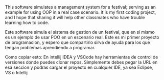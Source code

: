 This software simulates a management system for a festival; serving as an example for using OOP in a real case scenario. It is my first coding project, 
and I hope that sharing it will help other classmates who have trouble learning how to code.

Este software simula el sistema de gestion de un festival, que en si mismo es un ejemplo de usar POO en un escenario real. Este es mi primer proyecto de programacion, y espero
que compartirlo sirva de ayuda para los que tengan problemas aprendiendo a programar.

Como copiar esto: En intellij IDEA y VSCode hay herramientas de control de versiones donde puedes clonar repos. Simplemente debes pegar la URL en esa seccion y podras cargar el proyecto en cualquier IDE, ya sea Eclipse, VS o Intellij
